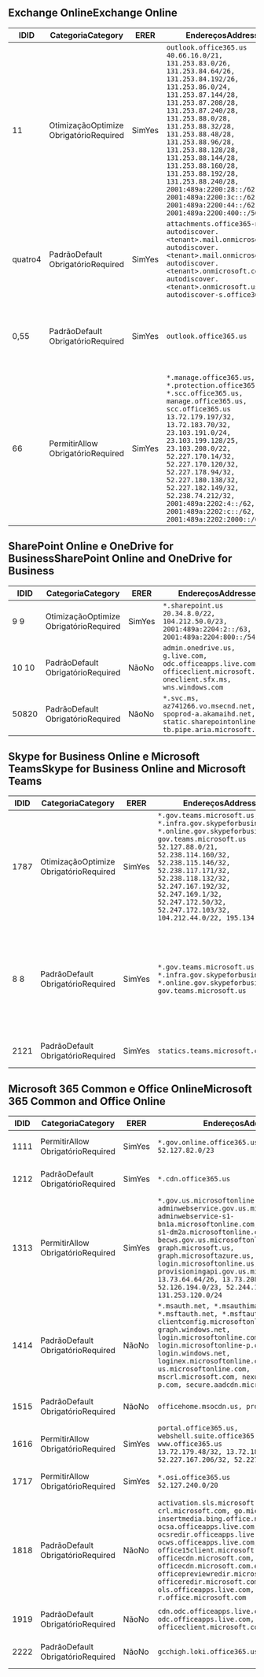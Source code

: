 <!--THIS FILE IS AUTOMATICALLY GENERATED. MANUAL CHANGES WILL BE OVERWRITTEN.-->
<!--Please contact the Office 365 Endpoints team with any questions.-->
<!--USGovGCCHigh endpoints version 2019082800-->
<!--File generated 2019-08-28 11:00:14.4791-->

## <a name="exchange-online"></a><span data-ttu-id="a55a5-101">Exchange Online</span><span class="sxs-lookup"><span data-stu-id="a55a5-101">Exchange Online</span></span>

<span data-ttu-id="a55a5-102">ID</span><span class="sxs-lookup"><span data-stu-id="a55a5-102">ID</span></span> | <span data-ttu-id="a55a5-103">Categoria</span><span class="sxs-lookup"><span data-stu-id="a55a5-103">Category</span></span> | <span data-ttu-id="a55a5-104">ER</span><span class="sxs-lookup"><span data-stu-id="a55a5-104">ER</span></span> | <span data-ttu-id="a55a5-105">Endereços</span><span class="sxs-lookup"><span data-stu-id="a55a5-105">Addresses</span></span> | <span data-ttu-id="a55a5-106">Portas</span><span class="sxs-lookup"><span data-stu-id="a55a5-106">Ports</span></span>
-- | -------------------- | --- | ------------------------------------------------------------------------------------------------------------------------------------------------------------------------------------------------------------------------------------------------------------------------------------------------------------------------------------------------------------------------------------------------------------------------------------------------ | -------------------------------
<span data-ttu-id="a55a5-107">1</span><span class="sxs-lookup"><span data-stu-id="a55a5-107">1</span></span> | <span data-ttu-id="a55a5-108">Otimização</span><span class="sxs-lookup"><span data-stu-id="a55a5-108">Optimize</span></span><BR><span data-ttu-id="a55a5-109">Obrigatório</span><span class="sxs-lookup"><span data-stu-id="a55a5-109">Required</span></span> | <span data-ttu-id="a55a5-110">Sim</span><span class="sxs-lookup"><span data-stu-id="a55a5-110">Yes</span></span> | `outlook.office365.us`<BR>`40.66.16.0/21, 131.253.83.0/26, 131.253.84.64/26, 131.253.84.192/26, 131.253.86.0/24, 131.253.87.144/28, 131.253.87.208/28, 131.253.87.240/28, 131.253.88.0/28, 131.253.88.32/28, 131.253.88.48/28, 131.253.88.96/28, 131.253.88.128/28, 131.253.88.144/28, 131.253.88.160/28, 131.253.88.192/28, 131.253.88.240/28, 2001:489a:2200:28::/62, 2001:489a:2200:3c::/62, 2001:489a:2200:44::/62, 2001:489a:2200:400::/56` | <span data-ttu-id="a55a5-111">**TCP:** 443, 80</span><span class="sxs-lookup"><span data-stu-id="a55a5-111">**TCP:** 443, 80</span></span>
<span data-ttu-id="a55a5-112">quatro</span><span class="sxs-lookup"><span data-stu-id="a55a5-112">4</span></span> | <span data-ttu-id="a55a5-113">Padrão</span><span class="sxs-lookup"><span data-stu-id="a55a5-113">Default</span></span><BR><span data-ttu-id="a55a5-114">Obrigatório</span><span class="sxs-lookup"><span data-stu-id="a55a5-114">Required</span></span> | <span data-ttu-id="a55a5-115">Sim</span><span class="sxs-lookup"><span data-stu-id="a55a5-115">Yes</span></span> | `attachments.office365-net.us, autodiscover.<tenant>.mail.onmicrosoft.com, autodiscover.<tenant>.mail.onmicrosoft.us, autodiscover.<tenant>.onmicrosoft.com, autodiscover.<tenant>.onmicrosoft.us, autodiscover-s.office365.us` | <span data-ttu-id="a55a5-116">**TCP:** 443, 80</span><span class="sxs-lookup"><span data-stu-id="a55a5-116">**TCP:** 443, 80</span></span>
<span data-ttu-id="a55a5-117">0,5</span><span class="sxs-lookup"><span data-stu-id="a55a5-117">5</span></span> | <span data-ttu-id="a55a5-118">Padrão</span><span class="sxs-lookup"><span data-stu-id="a55a5-118">Default</span></span><BR><span data-ttu-id="a55a5-119">Obrigatório</span><span class="sxs-lookup"><span data-stu-id="a55a5-119">Required</span></span> | <span data-ttu-id="a55a5-120">Sim</span><span class="sxs-lookup"><span data-stu-id="a55a5-120">Yes</span></span> | `outlook.office365.us` | <span data-ttu-id="a55a5-121">**TCP:** 143, 25, 587, 993, 995</span><span class="sxs-lookup"><span data-stu-id="a55a5-121">**TCP:** 143, 25, 587, 993, 995</span></span>
<span data-ttu-id="a55a5-122">6</span><span class="sxs-lookup"><span data-stu-id="a55a5-122">6</span></span> | <span data-ttu-id="a55a5-123">Permitir</span><span class="sxs-lookup"><span data-stu-id="a55a5-123">Allow</span></span><BR><span data-ttu-id="a55a5-124">Obrigatório</span><span class="sxs-lookup"><span data-stu-id="a55a5-124">Required</span></span> | <span data-ttu-id="a55a5-125">Sim</span><span class="sxs-lookup"><span data-stu-id="a55a5-125">Yes</span></span> | `*.manage.office365.us, *.protection.office365.us, *.scc.office365.us, manage.office365.us, scc.office365.us`<BR>`13.72.179.197/32, 13.72.183.70/32, 23.103.191.0/24, 23.103.199.128/25, 23.103.208.0/22, 52.227.170.14/32, 52.227.170.120/32, 52.227.178.94/32, 52.227.180.138/32, 52.227.182.149/32, 52.238.74.212/32, 2001:489a:2202:4::/62, 2001:489a:2202:c::/62, 2001:489a:2202:2000::/63` | <span data-ttu-id="a55a5-126">**TCP:** 25, 443</span><span class="sxs-lookup"><span data-stu-id="a55a5-126">**TCP:** 25, 443</span></span>

## <a name="sharepoint-online-and-onedrive-for-business"></a><span data-ttu-id="a55a5-127">SharePoint Online e OneDrive for Business</span><span class="sxs-lookup"><span data-stu-id="a55a5-127">SharePoint Online and OneDrive for Business</span></span>

<span data-ttu-id="a55a5-128">ID</span><span class="sxs-lookup"><span data-stu-id="a55a5-128">ID</span></span> | <span data-ttu-id="a55a5-129">Categoria</span><span class="sxs-lookup"><span data-stu-id="a55a5-129">Category</span></span> | <span data-ttu-id="a55a5-130">ER</span><span class="sxs-lookup"><span data-stu-id="a55a5-130">ER</span></span> | <span data-ttu-id="a55a5-131">Endereços</span><span class="sxs-lookup"><span data-stu-id="a55a5-131">Addresses</span></span> | <span data-ttu-id="a55a5-132">Portas</span><span class="sxs-lookup"><span data-stu-id="a55a5-132">Ports</span></span>
-- | -------------------- | --- | ----------------------------------------------------------------------------------------------------------------------- | ----------------
<span data-ttu-id="a55a5-133">9 </span><span class="sxs-lookup"><span data-stu-id="a55a5-133">9</span></span> | <span data-ttu-id="a55a5-134">Otimização</span><span class="sxs-lookup"><span data-stu-id="a55a5-134">Optimize</span></span><BR><span data-ttu-id="a55a5-135">Obrigatório</span><span class="sxs-lookup"><span data-stu-id="a55a5-135">Required</span></span> | <span data-ttu-id="a55a5-136">Sim</span><span class="sxs-lookup"><span data-stu-id="a55a5-136">Yes</span></span> | `*.sharepoint.us`<BR>`20.34.8.0/22, 104.212.50.0/23, 2001:489a:2204:2::/63, 2001:489a:2204:800::/54` | <span data-ttu-id="a55a5-137">**TCP:** 443, 80</span><span class="sxs-lookup"><span data-stu-id="a55a5-137">**TCP:** 443, 80</span></span>
<span data-ttu-id="a55a5-138">10 </span><span class="sxs-lookup"><span data-stu-id="a55a5-138">10</span></span> | <span data-ttu-id="a55a5-139">Padrão</span><span class="sxs-lookup"><span data-stu-id="a55a5-139">Default</span></span><BR><span data-ttu-id="a55a5-140">Obrigatório</span><span class="sxs-lookup"><span data-stu-id="a55a5-140">Required</span></span> | <span data-ttu-id="a55a5-141">Não</span><span class="sxs-lookup"><span data-stu-id="a55a5-141">No</span></span> | `admin.onedrive.us, g.live.com, odc.officeapps.live.com, officeclient.microsoft.com, oneclient.sfx.ms, wns.windows.com` | <span data-ttu-id="a55a5-142">**TCP:** 443, 80</span><span class="sxs-lookup"><span data-stu-id="a55a5-142">**TCP:** 443, 80</span></span>
<span data-ttu-id="a55a5-143">508</span><span class="sxs-lookup"><span data-stu-id="a55a5-143">20</span></span> | <span data-ttu-id="a55a5-144">Padrão</span><span class="sxs-lookup"><span data-stu-id="a55a5-144">Default</span></span><BR><span data-ttu-id="a55a5-145">Obrigatório</span><span class="sxs-lookup"><span data-stu-id="a55a5-145">Required</span></span> | <span data-ttu-id="a55a5-146">Não</span><span class="sxs-lookup"><span data-stu-id="a55a5-146">No</span></span> | `*.svc.ms, az741266.vo.msecnd.net, spoprod-a.akamaihd.net, static.sharepointonline.com, tb.pipe.aria.microsoft.com` | <span data-ttu-id="a55a5-147">**TCP:** 443, 80</span><span class="sxs-lookup"><span data-stu-id="a55a5-147">**TCP:** 443, 80</span></span>

## <a name="skype-for-business-online-and-microsoft-teams"></a><span data-ttu-id="a55a5-148">Skype for Business Online e Microsoft Teams</span><span class="sxs-lookup"><span data-stu-id="a55a5-148">Skype for Business Online and Microsoft Teams</span></span>

<span data-ttu-id="a55a5-149">ID</span><span class="sxs-lookup"><span data-stu-id="a55a5-149">ID</span></span> | <span data-ttu-id="a55a5-150">Categoria</span><span class="sxs-lookup"><span data-stu-id="a55a5-150">Category</span></span> | <span data-ttu-id="a55a5-151">ER</span><span class="sxs-lookup"><span data-stu-id="a55a5-151">ER</span></span> | <span data-ttu-id="a55a5-152">Endereços</span><span class="sxs-lookup"><span data-stu-id="a55a5-152">Addresses</span></span> | <span data-ttu-id="a55a5-153">Portas</span><span class="sxs-lookup"><span data-stu-id="a55a5-153">Ports</span></span>
-- | -------------------- | --- | --------------------------------------------------------------------------------------------------------------------------------------------------------------------------------------------------------------------------------------------------------------------------------------------------------------------------------- | --------------------------------------------------
<span data-ttu-id="a55a5-154">178</span><span class="sxs-lookup"><span data-stu-id="a55a5-154">7</span></span> | <span data-ttu-id="a55a5-155">Otimização</span><span class="sxs-lookup"><span data-stu-id="a55a5-155">Optimize</span></span><BR><span data-ttu-id="a55a5-156">Obrigatório</span><span class="sxs-lookup"><span data-stu-id="a55a5-156">Required</span></span> | <span data-ttu-id="a55a5-157">Sim</span><span class="sxs-lookup"><span data-stu-id="a55a5-157">Yes</span></span> | `*.gov.teams.microsoft.us, *.infra.gov.skypeforbusiness.us, *.online.gov.skypeforbusiness.us, gov.teams.microsoft.us`<BR>`52.127.88.0/21, 52.238.114.160/32, 52.238.115.146/32, 52.238.117.171/32, 52.238.118.132/32, 52.247.167.192/32, 52.247.169.1/32, 52.247.172.50/32, 52.247.172.103/32, 104.212.44.0/22, 195.134.228.0/22` | <span data-ttu-id="a55a5-158">**TCP:** 443, 80</span><span class="sxs-lookup"><span data-stu-id="a55a5-158">**TCP:** 443, 80</span></span><BR><span data-ttu-id="a55a5-159">**UDP:** 3478</span><span class="sxs-lookup"><span data-stu-id="a55a5-159">**UDP:** 3478</span></span>
<span data-ttu-id="a55a5-160">8 </span><span class="sxs-lookup"><span data-stu-id="a55a5-160">8</span></span> | <span data-ttu-id="a55a5-161">Padrão</span><span class="sxs-lookup"><span data-stu-id="a55a5-161">Default</span></span><BR><span data-ttu-id="a55a5-162">Obrigatório</span><span class="sxs-lookup"><span data-stu-id="a55a5-162">Required</span></span> | <span data-ttu-id="a55a5-163">Sim</span><span class="sxs-lookup"><span data-stu-id="a55a5-163">Yes</span></span> | `*.gov.teams.microsoft.us, *.infra.gov.skypeforbusiness.us, *.online.gov.skypeforbusiness.us, gov.teams.microsoft.us` | <span data-ttu-id="a55a5-164">**TCP:** 5061, 50000-59999</span><span class="sxs-lookup"><span data-stu-id="a55a5-164">**TCP:** 5061, 50000-59999</span></span><BR><span data-ttu-id="a55a5-165">**UDP:** 50000-59999</span><span class="sxs-lookup"><span data-stu-id="a55a5-165">**UDP:** 50000-59999</span></span>
<span data-ttu-id="a55a5-166">21</span><span class="sxs-lookup"><span data-stu-id="a55a5-166">21</span></span> | <span data-ttu-id="a55a5-167">Padrão</span><span class="sxs-lookup"><span data-stu-id="a55a5-167">Default</span></span><BR><span data-ttu-id="a55a5-168">Obrigatório</span><span class="sxs-lookup"><span data-stu-id="a55a5-168">Required</span></span> | <span data-ttu-id="a55a5-169">Sim</span><span class="sxs-lookup"><span data-stu-id="a55a5-169">Yes</span></span> | `statics.teams.microsoft.com` | <span data-ttu-id="a55a5-170">**TCP:** 443</span><span class="sxs-lookup"><span data-stu-id="a55a5-170">**TCP:** 443</span></span>

## <a name="microsoft-365-common-and-office-online"></a><span data-ttu-id="a55a5-171">Microsoft 365 Common e Office Online</span><span class="sxs-lookup"><span data-stu-id="a55a5-171">Microsoft 365 Common and Office Online</span></span>

<span data-ttu-id="a55a5-172">ID</span><span class="sxs-lookup"><span data-stu-id="a55a5-172">ID</span></span> | <span data-ttu-id="a55a5-173">Categoria</span><span class="sxs-lookup"><span data-stu-id="a55a5-173">Category</span></span> | <span data-ttu-id="a55a5-174">ER</span><span class="sxs-lookup"><span data-stu-id="a55a5-174">ER</span></span> | <span data-ttu-id="a55a5-175">Endereços</span><span class="sxs-lookup"><span data-stu-id="a55a5-175">Addresses</span></span> | <span data-ttu-id="a55a5-176">Portas</span><span class="sxs-lookup"><span data-stu-id="a55a5-176">Ports</span></span>
-- | ------------------- | --- | --------------------------------------------------------------------------------------------------------------------------------------------------------------------------------------------------------------------------------------------------------------------------------------------------------------------------------------------------------------------------------------------------------------------- | ----------------
<span data-ttu-id="a55a5-177">11</span><span class="sxs-lookup"><span data-stu-id="a55a5-177">11</span></span> | <span data-ttu-id="a55a5-178">Permitir</span><span class="sxs-lookup"><span data-stu-id="a55a5-178">Allow</span></span><BR><span data-ttu-id="a55a5-179">Obrigatório</span><span class="sxs-lookup"><span data-stu-id="a55a5-179">Required</span></span> | <span data-ttu-id="a55a5-180">Sim</span><span class="sxs-lookup"><span data-stu-id="a55a5-180">Yes</span></span> | `*.gov.online.office365.us`<BR>`52.127.82.0/23` | <span data-ttu-id="a55a5-181">**TCP:** 443</span><span class="sxs-lookup"><span data-stu-id="a55a5-181">**TCP:** 443</span></span>
<span data-ttu-id="a55a5-182">12</span><span class="sxs-lookup"><span data-stu-id="a55a5-182">12</span></span> | <span data-ttu-id="a55a5-183">Padrão</span><span class="sxs-lookup"><span data-stu-id="a55a5-183">Default</span></span><BR><span data-ttu-id="a55a5-184">Obrigatório</span><span class="sxs-lookup"><span data-stu-id="a55a5-184">Required</span></span> | <span data-ttu-id="a55a5-185">Sim</span><span class="sxs-lookup"><span data-stu-id="a55a5-185">Yes</span></span> | `*.cdn.office365.us` | <span data-ttu-id="a55a5-186">**TCP:** 443</span><span class="sxs-lookup"><span data-stu-id="a55a5-186">**TCP:** 443</span></span>
<span data-ttu-id="a55a5-187">13</span><span class="sxs-lookup"><span data-stu-id="a55a5-187">13</span></span> | <span data-ttu-id="a55a5-188">Permitir</span><span class="sxs-lookup"><span data-stu-id="a55a5-188">Allow</span></span><BR><span data-ttu-id="a55a5-189">Obrigatório</span><span class="sxs-lookup"><span data-stu-id="a55a5-189">Required</span></span> | <span data-ttu-id="a55a5-190">Sim</span><span class="sxs-lookup"><span data-stu-id="a55a5-190">Yes</span></span> | `*.gov.us.microsoftonline.com, adminwebservice.gov.us.microsoftonline.com, adminwebservice-s1-bn1a.microsoftonline.com, adminwebservice-s1-dm2a.microsoftonline.com, becws.gov.us.microsoftonline.com, graph.microsoft.us, graph.microsoftazure.us, login.microsoftonline.us, provisioningapi.gov.us.microsoftonline.com`<BR>`13.73.64.64/26, 13.73.208.128/25, 52.126.194.0/23, 52.244.120.128/25, 131.253.120.0/24` | <span data-ttu-id="a55a5-191">**TCP:** 443</span><span class="sxs-lookup"><span data-stu-id="a55a5-191">**TCP:** 443</span></span>
<span data-ttu-id="a55a5-192">14</span><span class="sxs-lookup"><span data-stu-id="a55a5-192">14</span></span> | <span data-ttu-id="a55a5-193">Padrão</span><span class="sxs-lookup"><span data-stu-id="a55a5-193">Default</span></span><BR><span data-ttu-id="a55a5-194">Obrigatório</span><span class="sxs-lookup"><span data-stu-id="a55a5-194">Required</span></span> | <span data-ttu-id="a55a5-195">Não</span><span class="sxs-lookup"><span data-stu-id="a55a5-195">No</span></span> | `*.msauth.net, *.msauthimages.us, *.msftauth.net, *.msftauthimages.us, clientconfig.microsoftonline-p.net, graph.windows.net, login.microsoftonline.com, login.microsoftonline-p.com, login.windows.net, loginex.microsoftonline.com, login-us.microsoftonline.com, mscrl.microsoft.com, nexus.microsoftonline-p.com, secure.aadcdn.microsoftonline-p.com` | <span data-ttu-id="a55a5-196">**TCP:** 443</span><span class="sxs-lookup"><span data-stu-id="a55a5-196">**TCP:** 443</span></span>
<span data-ttu-id="a55a5-197">15</span><span class="sxs-lookup"><span data-stu-id="a55a5-197">15</span></span> | <span data-ttu-id="a55a5-198">Padrão</span><span class="sxs-lookup"><span data-stu-id="a55a5-198">Default</span></span><BR><span data-ttu-id="a55a5-199">Obrigatório</span><span class="sxs-lookup"><span data-stu-id="a55a5-199">Required</span></span> | <span data-ttu-id="a55a5-200">Não</span><span class="sxs-lookup"><span data-stu-id="a55a5-200">No</span></span> | `officehome.msocdn.us, prod.msocdn.us` | <span data-ttu-id="a55a5-201">**TCP:** 443, 80</span><span class="sxs-lookup"><span data-stu-id="a55a5-201">**TCP:** 443, 80</span></span>
<span data-ttu-id="a55a5-202">16</span><span class="sxs-lookup"><span data-stu-id="a55a5-202">16</span></span> | <span data-ttu-id="a55a5-203">Permitir</span><span class="sxs-lookup"><span data-stu-id="a55a5-203">Allow</span></span><BR><span data-ttu-id="a55a5-204">Obrigatório</span><span class="sxs-lookup"><span data-stu-id="a55a5-204">Required</span></span> | <span data-ttu-id="a55a5-205">Sim</span><span class="sxs-lookup"><span data-stu-id="a55a5-205">Yes</span></span> | `portal.office365.us, webshell.suite.office365.us, www.office365.us`<BR>`13.72.179.48/32, 13.72.188.8/32, 52.227.167.206/32, 52.227.170.242/32` | <span data-ttu-id="a55a5-206">**TCP:** 443, 80</span><span class="sxs-lookup"><span data-stu-id="a55a5-206">**TCP:** 443, 80</span></span>
<span data-ttu-id="a55a5-207">17</span><span class="sxs-lookup"><span data-stu-id="a55a5-207">17</span></span> | <span data-ttu-id="a55a5-208">Permitir</span><span class="sxs-lookup"><span data-stu-id="a55a5-208">Allow</span></span><BR><span data-ttu-id="a55a5-209">Obrigatório</span><span class="sxs-lookup"><span data-stu-id="a55a5-209">Required</span></span> | <span data-ttu-id="a55a5-210">Sim</span><span class="sxs-lookup"><span data-stu-id="a55a5-210">Yes</span></span> | `*.osi.office365.us`<BR>`52.127.240.0/20` | <span data-ttu-id="a55a5-211">**TCP:** 443</span><span class="sxs-lookup"><span data-stu-id="a55a5-211">**TCP:** 443</span></span>
<span data-ttu-id="a55a5-212">18</span><span class="sxs-lookup"><span data-stu-id="a55a5-212">18</span></span> | <span data-ttu-id="a55a5-213">Padrão</span><span class="sxs-lookup"><span data-stu-id="a55a5-213">Default</span></span><BR><span data-ttu-id="a55a5-214">Obrigatório</span><span class="sxs-lookup"><span data-stu-id="a55a5-214">Required</span></span> | <span data-ttu-id="a55a5-215">Não</span><span class="sxs-lookup"><span data-stu-id="a55a5-215">No</span></span> | `activation.sls.microsoft.com, crl.microsoft.com, go.microsoft.com, insertmedia.bing.office.net, ocsa.officeapps.live.com, ocsredir.officeapps.live.com, ocws.officeapps.live.com, office15client.microsoft.com, officecdn.microsoft.com, officecdn.microsoft.com.edgesuite.net, officepreviewredir.microsoft.com, officeredir.microsoft.com, ols.officeapps.live.com, r.office.microsoft.com` | <span data-ttu-id="a55a5-216">**TCP:** 443, 80</span><span class="sxs-lookup"><span data-stu-id="a55a5-216">**TCP:** 443, 80</span></span>
<span data-ttu-id="a55a5-217">19</span><span class="sxs-lookup"><span data-stu-id="a55a5-217">19</span></span> | <span data-ttu-id="a55a5-218">Padrão</span><span class="sxs-lookup"><span data-stu-id="a55a5-218">Default</span></span><BR><span data-ttu-id="a55a5-219">Obrigatório</span><span class="sxs-lookup"><span data-stu-id="a55a5-219">Required</span></span> | <span data-ttu-id="a55a5-220">Não</span><span class="sxs-lookup"><span data-stu-id="a55a5-220">No</span></span> | `cdn.odc.officeapps.live.com, odc.officeapps.live.com, officeclient.microsoft.com` | <span data-ttu-id="a55a5-221">**TCP:** 443, 80</span><span class="sxs-lookup"><span data-stu-id="a55a5-221">**TCP:** 443, 80</span></span>
<span data-ttu-id="a55a5-222">22</span><span class="sxs-lookup"><span data-stu-id="a55a5-222">22</span></span> | <span data-ttu-id="a55a5-223">Padrão</span><span class="sxs-lookup"><span data-stu-id="a55a5-223">Default</span></span><BR><span data-ttu-id="a55a5-224">Obrigatório</span><span class="sxs-lookup"><span data-stu-id="a55a5-224">Required</span></span> | <span data-ttu-id="a55a5-225">Não</span><span class="sxs-lookup"><span data-stu-id="a55a5-225">No</span></span> | `gcchigh.loki.office365.us` | <span data-ttu-id="a55a5-226">**TCP:** 443</span><span class="sxs-lookup"><span data-stu-id="a55a5-226">**TCP:** 443</span></span>
